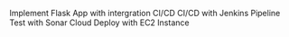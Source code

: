 Implement Flask App with intergration CI/CD 
CI/CD with Jenkins Pipeline
Test with Sonar Cloud
Deploy with EC2 Instance

